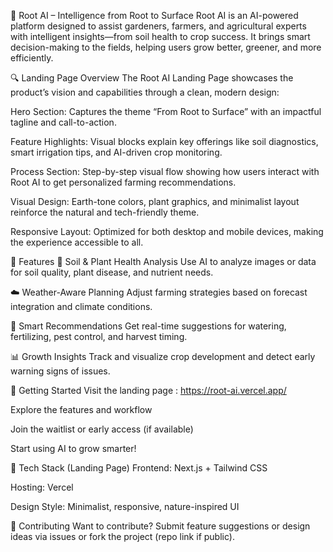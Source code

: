 🌱 Root AI – Intelligence from Root to Surface
Root AI is an AI-powered platform designed to assist gardeners, farmers, and agricultural experts with intelligent insights—from soil health to crop success. It brings smart decision-making to the fields, helping users grow better, greener, and more efficiently.

🔍 Landing Page Overview
The Root AI Landing Page showcases the product’s vision and capabilities through a clean, modern design:

Hero Section: Captures the theme “From Root to Surface” with an impactful tagline and call-to-action.

Feature Highlights: Visual blocks explain key offerings like soil diagnostics, smart irrigation tips, and AI-driven crop monitoring.

Process Section: Step-by-step visual flow showing how users interact with Root AI to get personalized farming recommendations.

Visual Design: Earth-tone colors, plant graphics, and minimalist layout reinforce the natural and tech-friendly theme.

Responsive Layout: Optimized for both desktop and mobile devices, making the experience accessible to all.

🌿 Features
🧪 Soil & Plant Health Analysis
Use AI to analyze images or data for soil quality, plant disease, and nutrient needs.

☁️ Weather-Aware Planning
Adjust farming strategies based on forecast integration and climate conditions.

🧠 Smart Recommendations
Get real-time suggestions for watering, fertilizing, pest control, and harvest timing.

📊 Growth Insights
Track and visualize crop development and detect early warning signs of issues.

🚀 Getting Started
Visit the landing page : https://root-ai.vercel.app/

Explore the features and workflow

Join the waitlist or early access (if available)

Start using AI to grow smarter!

📌 Tech Stack (Landing Page)
Frontend: Next.js + Tailwind CSS

Hosting: Vercel

Design Style: Minimalist, responsive, nature-inspired UI

🤝 Contributing
Want to contribute? Submit feature suggestions or design ideas via issues or fork the project (repo link if public).
